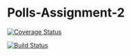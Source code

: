 # Polls-Assignment-2


[![Coverage Status](https://coveralls.io/repos/github/hh2752/Polls-Assignment-2/badge.svg?branch=main)](https://coveralls.io/github/hh2752/Polls-Assignment-2?branch=main)

[![Build Status](https://app.travis-ci.com/hh2752/Polls-Assignment-2.svg?branch=main)](https://app.travis-ci.com/hh2752/Polls-Assignment-2)